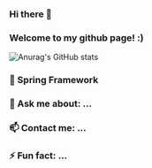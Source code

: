 ### Hi there 👋
### Welcome to my github page! :)  

![Anurag's GitHub stats](https://github-readme-stats.vercel.app/api?username=goodtonoh&show_icons=true&theme=tokyonight)

### 🌱 Spring Framework
### 💬 Ask me about: ...
### 📫 Contact me: ...
### ⚡ Fun fact: ...

<!--
**goodtonoh/goodtonoh** is a ✨ _special_ ✨ repository because its `README.md` (this file) appears on your GitHub profile.

Here are some ideas to get you started:

- 🔭 I’m currently working on ...
- 🌱 I’m currently learning ...
- 👯 I’m looking to collaborate on ...
- 🤔 I’m looking for help with ...
- 💬 Ask me about ...
- 📫 How to reach me: ...
- 😄 Pronouns: ...
- ⚡ Fun fact: ...
-->

